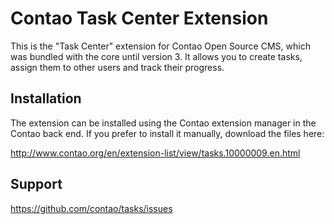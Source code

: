 Contao Task Center Extension
==============================

This is the "Task Center" extension for Contao Open Source CMS, which was
bundled with the core until version 3. It allows you to create tasks, assign
them to other users and track their progress.


Installation
------------

The extension can be installed using the Contao extension manager in the Contao
back end. If you prefer to install it manually, download the files here:

http://www.contao.org/en/extension-list/view/tasks.10000009.en.html


Support
-------

https://github.com/contao/tasks/issues
